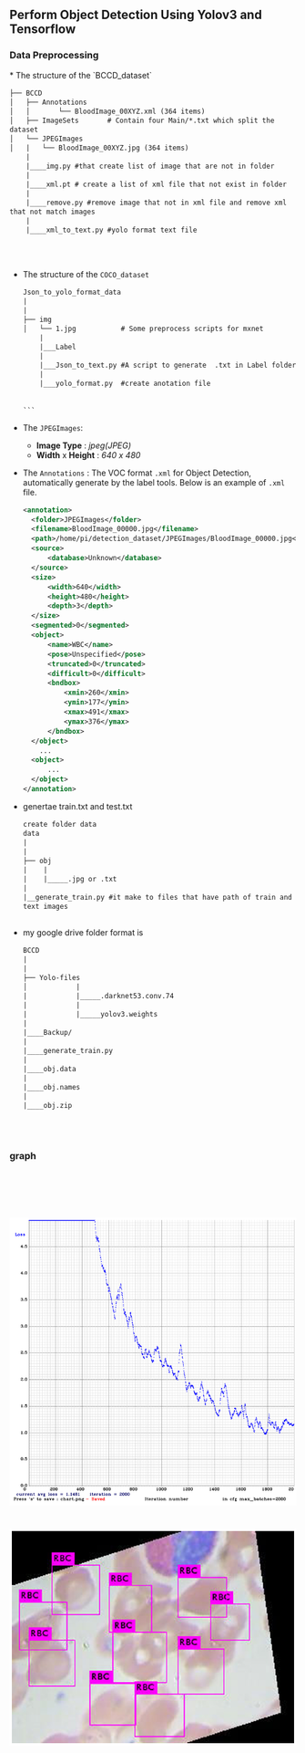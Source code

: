 <h2>Perform Object Detection Using Yolov3 and Tensorflow </h2>

<h3>Data Preprocessing</h3>
* The structure of the `BCCD_dataset`

  ```
  ├── BCCD
  │   ├── Annotations
  │   │       └── BloodImage_00XYZ.xml (364 items)
  │   ├── ImageSets       # Contain four Main/*.txt which split the dataset
  │   └── JPEGImages
  │   |   └── BloodImage_00XYZ.jpg (364 items)
      |
      |____img.py #that create list of image that are not in folder
      |
      |____xml.pt # create a list of xml file that not exist in folder
      |
      |____remove.py #remove image that not in xml file and remove xml that not match images
      |
      |____xml_to_text.py #yolo format text file


      
  ```````````````````````````
* The structure of the `COCO_dataset`
  
  ````````````````````````````````````````
  Json_to_yolo_format_data
  |
  |
  ├── img
  │   └── 1.jpg           # Some preprocess scripts for mxnet
      |
      |___Label
      |
      |___Json_to_text.py #A script to generate  .txt in Label folder
      |
      |___yolo_format.py  #create anotation file
 
  
  ```

* The  `JPEGImages`:

  * **Image Type** : *jpeg(JPEG)*
  * **Width** x **Height** : *640 x 480*

* The `Annotations` : The VOC format `.xml` for Object Detection, automatically generate by the label tools. Below is an example of `.xml` file.

  ```xml
  <annotation>
  	<folder>JPEGImages</folder>
  	<filename>BloodImage_00000.jpg</filename>
  	<path>/home/pi/detection_dataset/JPEGImages/BloodImage_00000.jpg</path>
  	<source>
  		<database>Unknown</database>
  	</source>
  	<size>
  		<width>640</width>
  		<height>480</height>
  		<depth>3</depth>
  	</size>
  	<segmented>0</segmented>
  	<object>
  		<name>WBC</name>
  		<pose>Unspecified</pose>
  		<truncated>0</truncated>
  		<difficult>0</difficult>
  		<bndbox>
  			<xmin>260</xmin>
  			<ymin>177</ymin>
  			<xmax>491</xmax>
  			<ymax>376</ymax>
  		</bndbox>
  	</object>
      ...
  	<object>
  		...
  	</object>
  </annotation>
  ```

* genertae train.txt and test.txt
  
  ````````````````````````````````````````
  create folder data 
  data
  |
  |
  ├── obj
  |    |
  |    |_____.jpg or .txt         
  |         
  |__generate_train.py #it make to files that have path of train and text images


* my google drive folder format is
  
  ````````````````````````````````````````
  BCCD
  |
  |
  ├── Yolo-files
  │            |
  |            |_____.darknet53.conv.74 
  |            |
  |            |_____yolov3.weights 
  |
  |____Backup/
  |
  |____generate_train.py
  |
  |____obj.data
  |
  |____obj.names
  |
  |____obj.zip

 
 
 <h3>graph<h3><br><br><br>
  
 ![alt text](graph.png "sample")<br><br>

![alt text](result.png "sample")<br><br><br>
 
 
 
